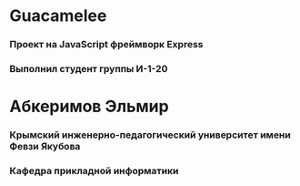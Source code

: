 # Guacamelee
### Проект на JavaScript фреймворк Express
### Выполнил студент группы И-1-20 
# Абкеримов Эльмир
### Крымский инженерно-педагогический университет имени Февзи Якубова
### Кафедра прикладной информатики


